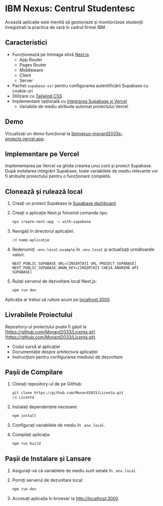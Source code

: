 # IBM Nexus: Centrul Studentesc
Această aplicație este menită să gestioneze și monitorizeze studenții înregistrati la practica de vară în cadrul firmei IBM.

## Caracteristici

- Funcționează pe întreaga stivă [Next.js](https://nextjs.org)
  - App Router
  - Pages Router
  - Middleware
  - Client
  - Server
- Pachet `supabase-ssr` pentru configurarea autentificării Supabase cu cookie-uri
- Stilizare cu [Tailwind CSS](https://tailwindcss.com)
- Implementare opțională cu [integrarea Supabase și Vercel](https://vercel.com/new/clone?repository-url=https%3A%2F%2Fgithub.com%2Fvercel%2Fnext.js%2Ftree%2Fcanary%2Fexamples%2Fwith-supabase&project-name=nextjs-with-supabase&repository-name=nextjs-with-supabase&demo-title=nextjs-with-supabase&demo-description=This%20starter%20configures%20Supabase%20Auth%20to%20use%20cookies%2C%20making%20the%20user's%20session%20available%20throughout%20the%20entire%20Next.js%20app%20-%20Client%20Components%2C%20Server%20Components%2C%20Route%20Handlers%2C%20Server%20Actions%20and%20Middleware.&demo-url=https%3A%2F%2Fdemo-nextjs-with-supabase.vercel.app%2F&external-id=https%3A%2F%2Fgithub.com%2Fvercel%2Fnext.js%2Ftree%2Fcanary%2Fexamples%2Fwith-supabase&demo-image=https%3A%2F%2Fdemo-nextjs-with-supabase.vercel.app%2Fopengraph-image.png&integration-ids=oac_VqOgBHqhEoFTPzGkPd7L0iH6)
  - Variabile de mediu atribuite automat proiectului Vercel

## Demo

Vizualizați un demo funcțional la [ibmnexus-monard2033s-projects.vercel.app](https://ibmnexus-monard2033s-projects.vercel.app).

## Implementare pe Vercel

Implementarea pe Vercel va ghida crearea unui cont și proiect Supabase. După instalarea integrării Supabase, toate variabilele de mediu relevante vor fi atribuite proiectului pentru o funcționare completă.

## Clonează și rulează local

1. Creați un proiect Supabase la [Supabase dashboard](https://database.new).

2. Creați o aplicație Next.js folosind comanda npx:

   ```bash
   npx create-next-app -e with-supabase
   ```

3. Navigați în directorul aplicației:

   ```bash
   cd nume-aplicație
   ```

4. Redenumiți `.env.local.example` în `.env.local` și actualizați următoarele valori:

   ```
   NEXT_PUBLIC_SUPABASE_URL=[INSERTAȚI URL PROIECT SUPABASE]
   NEXT_PUBLIC_SUPABASE_ANON_KEY=[INSERTAȚI CHEIA ANONIMĂ API SUPABASE]
   ```

5. Rulați serverul de dezvoltare local Next.js:

   ```bash
   npm run dev
   ```

Aplicația ar trebui să ruleze acum pe [localhost:3000](http://localhost:3000).


## Livrabilele Proiectului

Repository-ul proiectului poate fi găsit la [https://github.com/Monard2033/Licenta.git](https://github.com/Monard2033/Licenta.git).

- Codul sursă al aplicației
- Documentație despre arhitectura aplicației
- Instrucțiuni pentru configurarea mediului de dezvoltare

## Pașii de Compilare

1. Clonați repository-ul de pe GitHub:

   ```bash
   git clone https://github.com/Monard2033/Licenta.git
   cd Licenta
   ```

2. Instalați dependențele necesare:

   ```bash
   npm install
   ```

3. Configurați variabilele de mediu în `.env.local`.

4. Compilați aplicația:

   ```bash
   npm run build
   ```

## Pașii de Instalare și Lansare

1. Asigurați-vă că variabilele de mediu sunt setate în `.env.local`.

2. Porniți serverul de dezvoltare local:

   ```bash
   npm run dev
   ```

3. Accesați aplicația în browser la [http://localhost:3000](http://localhost:3000).
